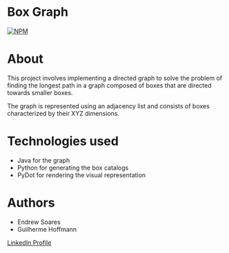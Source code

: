 # Box Graph
[![NPM](https://img.shields.io/npm/l/react)](https://github.com/hoffmann-g/t2-alest2/blob/main/LICENSE)

# About

This project involves implementing a directed graph to solve the problem of finding the longest path in a graph composed of boxes that are directed towards smaller boxes.

The graph is represented using an adjacency list and consists of boxes characterized by their XYZ dimensions.

# Technologies used
- Java for the graph
- Python for generating the box catalogs
- PyDot for rendering the visual representation

# Authors

- Endrew Soares
- Guilherme Hoffmann

[LinkedIn Profile](https://www.linkedin.com/in/hoffmann-g/)
